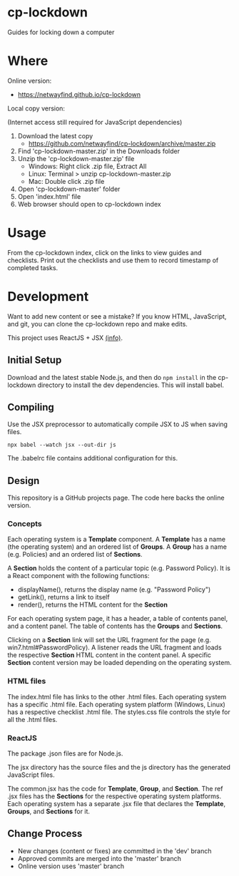 # cp-lockdown

Guides for locking down a computer

# Where

Online version:

- https://netwayfind.github.io/cp-lockdown

Local copy version:

(Internet access still required for JavaScript dependencies)

1. Download the latest copy
   - https://github.com/netwayfind/cp-lockdown/archive/master.zip
1. Find 'cp-lockdown-master.zip' in the Downloads folder
1. Unzip the 'cp-lockdown-master.zip' file
   - Windows: Right click .zip file, Extract All
   - Linux: Terminal > unzip cp-lockdown-master.zip
   - Mac: Double click .zip file
1. Open 'cp-lockdown-master' folder
1. Open 'index.html' file
1. Web browser should open to cp-lockdown index

# Usage

From the cp-lockdown index, click on the links to view guides and
checklists. Print out the checklists and use them to record timestamp of
completed tasks.

# Development

Want to add new content or see a mistake? If you know HTML, JavaScript, and
git, you can clone the cp-lockdown repo and make edits.

This project uses ReactJS + JSX
[(info)](https://reactjs.org/docs/add-react-to-a-website.html#optional-try-react-with-jsx).

## Initial Setup

Download and the latest stable Node.js, and then do `npm install` in the
cp-lockdown directory to install the dev dependencies. This will install babel.

## Compiling

Use the JSX preprocessor to automatically compile JSX to JS when saving files.

`npx babel --watch jsx --out-dir js`

The .babelrc file contains additional configuration for this.

## Design

This repository is a GitHub projects page. The code here backs the online
version.

### Concepts

Each operating system is a **Template** component. A **Template** has a name
(the operating system) and an ordered list of **Groups**. A **Group** has a
name (e.g. Policies) and an ordered list of **Sections**.

A **Section** holds the content of a particular topic (e.g. Password Policy).
It is a React component with the following functions:

- displayName(), returns the display name (e.g. "Password Policy")
- getLink(), returns a link to itself
- render(), returns the HTML content for the **Section**

For each operating system page, it has a header, a table of contents panel,
and a content panel. The table of contents has the **Groups** and **Sections**.

Clicking on a **Section** link will set the URL fragment for the page (e.g.
win7.html#PasswordPolicy). A listener reads the URL fragment and loads the
respective **Section** HTML content in the content panel. A specific
**Section** content version may be loaded depending on the operating system.

### HTML files

The index.html file has links to the other .html files. Each operating system
has a specific .html file. Each operating system platform (Windows, Linux) has
a respective checklist .html file. The styles.css file controls the style for
all the .html files.

### ReactJS

The package .json files are for Node.js.

The jsx directory has the source files and the js directory has the generated
JavaScript files.

The common.jsx has the code for **Template**, **Group**, and **Section**. The
ref .jsx files has the **Sections** for the respective operating system
platforms. Each operating system has a separate .jsx file that declares the
**Template**, **Groups**, and **Sections** for it.

## Change Process

- New changes (content or fixes) are committed in the 'dev' branch
- Approved commits are merged into the 'master' branch
- Online version uses 'master' branch
